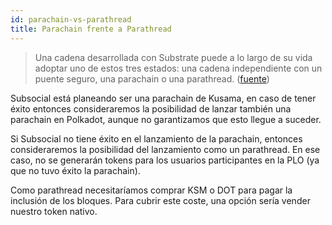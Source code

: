 ```yaml
---
id: parachain-vs-parathread
title: Parachain frente a Parathread
---
```


> Una cadena desarrollada con Substrate puede a lo largo de su vida adoptar uno de estos tres estados: una cadena independiente con un puente seguro, una parachain o una parathread. ([fuente](https://wiki.polkadot.network/docs/ru/learn-parathreads))

Subsocial está planeando ser una parachain de Kusama, en caso de tener éxito entonces consideraremos la posibilidad de lanzar también una parachain en Polkadot, aunque no garantizamos que esto llegue a suceder.

Si Subsocial no tiene éxito en el lanzamiento de la parachain, entonces consideraremos la posibilidad del lanzamiento como un parathread. En ese caso, no se generarán tokens para los usuarios participantes en la PLO (ya que no tuvo éxito la parachain).

Como parathread necesitaríamos comprar KSM o DOT para pagar la inclusión de los bloques. Para cubrir este coste, una opción sería vender nuestro token nativo.